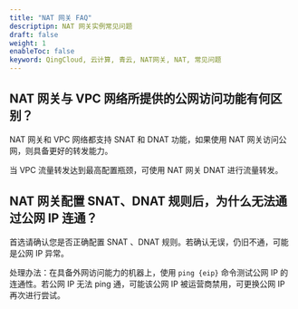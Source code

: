 ```yaml
---
title: "NAT 网关 FAQ"
descriptipn: NAT 网关实例常见问题
draft: false
weight: 1
enableToc: false
keyword: QingCloud, 云计算, 青云, NAT网关, NAT, 常见问题
---
```


## NAT 网关与 VPC 网络所提供的公网访问功能有何区别？

NAT 网关和 VPC 网络都支持 SNAT 和 DNAT 功能，如果使用 NAT 网关访问公网，则具备更好的转发能力。

当 VPC 流量转发达到最高配置瓶颈，可使用 NAT 网关 DNAT 进行流量转发。

## NAT 网关配置 SNAT、DNAT 规则后，为什么无法通过公网 IP 连通？

首选请确认您是否正确配置 SNAT 、DNAT 规则。若确认无误，仍旧不通，可能是公网 IP 异常。

处理办法：在具备外网访问能力的机器上，使用 `ping {eip}` 命令测试公网 IP 的连通性。若公网 IP 无法 ping 通，可能该公网 IP 被运营商禁用，可更换公网 IP 再次进行尝试。

